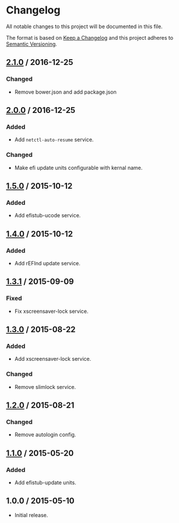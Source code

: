 # Changelog

All notable changes to this project will be documented in this file.

The format is based on [Keep a Changelog](http://keepachangelog.com/)
and this project adheres to [Semantic Versioning](http://semver.org/).

## [2.1.0] / 2016-12-25

### Changed

- Remove bower.json and add package.json

## [2.0.0] / 2016-12-25

### Added

- Add `netctl-auto-resume` service.

### Changed

- Make efi update units configurable with kernal name.

## [1.5.0] / 2015-10-12

### Added

- Add efistub-ucode service.

## [1.4.0] / 2015-10-12

### Added

- Add rEFInd update service.

## [1.3.1] / 2015-09-09

### Fixed

- Fix xscreensaver-lock service.

## [1.3.0] / 2015-08-22

### Added

- Add xscreensaver-lock service.

### Changed

- Remove slimlock service.

## [1.2.0] / 2015-08-21

### Changed

- Remove autologin config.

## [1.1.0] / 2015-05-20

### Added
- Add efistub-update units.

## 1.0.0 / 2015-05-10

- Initial release.

[Unreleased]: https://github.com/rxrc/systemd-units/compare/v2.1.0...HEAD
[2.1.0]: https://github.com/rxrc/systemd-units/compare/v2.0.0...v2.1.0
[2.0.0]: https://github.com/rxrc/systemd-units/compare/v1.5.0...v2.0.0
[1.5.0]: https://github.com/rxrc/systemd-units/compare/v1.4.0...v1.5.0
[1.4.0]: https://github.com/rxrc/systemd-units/compare/v1.3.1...v1.4.0
[1.3.1]: https://github.com/rxrc/systemd-units/compare/v1.3.0...v1.3.1
[1.3.0]: https://github.com/rxrc/systemd-units/compare/v1.2.0...v1.3.0
[1.2.0]: https://github.com/rxrc/systemd-units/compare/v1.1.0...v1.2.0
[1.1.0]: https://github.com/rxrc/systemd-units/compare/v1.0.0...v1.1.0
